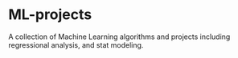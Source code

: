 # ML-projects
A collection of Machine Learning algorithms and projects including regressional analysis, and stat modeling.
